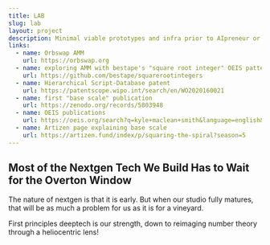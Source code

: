 ```yaml
---
title: LAB
slug: lab
layout: project
description: Minimal viable prototypes and infra prior to AIpreneur or working capital scaling opportunities.
links:
  - name: Orbswap AMM
    url: https://orbswap.org
  - name: exploring AMM with bestape's "square root integer" OEIS pattern
    url: https://github.com/bestape/squarerootintegers
  - name: Hierarchical Script-Database patent
    url: https://patentscope.wipo.int/search/en/WO2020160021
  - name: first "base scale" publication
    url: https://zenodo.org/records/5803948
  - name: OEIS publications
    url: https://oeis.org/search?q=kyle+maclean+smith&language=english&go=Search
  - name: Artizen page explaining base scale
    url: https://artizen.fund/index/p/squaring-the-spiral?season=5
---
```


## Most of the Nextgen Tech We Build Has to Wait for the Overton Window

The nature of nextgen is that it is early. But when our studio fully matures, that will be as much a problem for us as it is for a vineyard.

First principles deeptech is our strength, down to reimaging number theory through a heliocentric lens!

